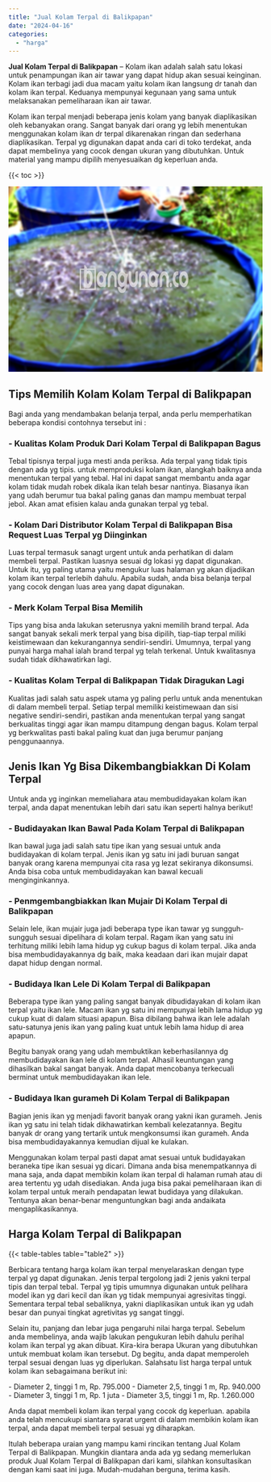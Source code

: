 ```yaml
---
title: "Jual Kolam Terpal di Balikpapan"
date: "2024-04-16"
categories: 
  - "harga"
---
```


**Jual Kolam Terpal di Balikpapan** – Kolam ikan adalah salah satu lokasi untuk penampungan ikan air tawar yang dapat hidup akan sesuai keinginan. Kolam ikan terbagi jadi dua macam yaitu kolam ikan langsung dr tanah dan kolam ikan terpal. Keduanya mempunyai kegunaan yang sama untuk melaksanakan pemeliharaan ikan air tawar.

Kolam ikan terpal menjadi beberapa jenis kolam yang banyak diaplikasikan oleh kebanyakan orang. Sangat banyak dari orang yg lebih menentukan menggunakan kolam ikan dr terpal dikarenakan ringan dan sederhana diaplikasikan. Terpal yg digunakan dapat anda cari di toko terdekat, anda dapat membelinya yang cocok dengan ukuran yang dibutuhkan. Untuk material yang mampu dipilih menyesuaikan dg keperluan anda.

{{< toc >}}

![Jual Kolam Terpal di Balikpapan](/images/jual-kolam-terpal-46.png)

## Tips Memilih Kolam Kolam Terpal di Balikpapan

Bagi anda yang mendambakan belanja terpal, anda perlu memperhatikan beberapa kondisi contohnya tersebut ini :

### \- Kualitas Kolam Produk Dari Kolam Terpal di Balikpapan Bagus

Tebal tipisnya terpal juga mesti anda periksa. Ada terpal yang tidak tipis dengan ada yg tipis. untuk memproduksi kolam ikan, alangkah baiknya anda menentukan terpal yang tebal. Hal ini dapat sangat membantu anda agar kolam tidak mudah robek dikala ikan telah besar nantinya. Biasanya ikan yang udah berumur tua bakal paling ganas dan mampu membuat terpal jebol. Akan amat efisien kalau anda gunakan terpal yg tebal.

### \- Kolam Dari Distributor Kolam Terpal di Balikpapan Bisa Request Luas Terpal yg Diinginkan

Luas terpal termasuk sanagt urgent untuk anda perhatikan di dalam membeli terpal. Pastikan luasnya sesuai dg lokasi yg dapat digunakan. Untuk itu, yg paling utama yaitu mengukur luas halaman yg akan dijadikan kolam ikan terpal terlebih dahulu. Apabila sudah, anda bisa belanja terpal yang cocok dengan luas area yang dapat digunakan.

### \- Merk Kolam Terpal Bisa Memilih

Tips yang bisa anda lakukan seterusnya yakni memilih brand terpal. Ada sangat banyak sekali merk terpal yang bisa dipilih, tiap-tiap terpal miliki keistimewaan dan kekurangannya sendiri-sendiri. Umumnya, terpal yang punyai harga mahal ialah brand terpal yg telah terkenal. Untuk kwalitasnya sudah tidak dikhawatirkan lagi.

### \- Kualitas Kolam Terpal di Balikpapan Tidak Diragukan Lagi

Kualitas jadi salah satu aspek utama yg paling perlu untuk anda menentukan di dalam membeli terpal. Setiap terpal memiliki keistimewaan dan sisi negative sendiri-sendiri, pastikan anda menentukan terpal yang sangat berkualitas tinggi agar ikan mampu ditampung dengan bagus. Kolam terpal yg berkwalitas pasti bakal paling kuat dan juga berumur panjang penggunaannya.

## Jenis Ikan Yg Bisa Dikembangbiakkan Di Kolam Terpal

Untuk anda yg inginkan memeliahara atau membudidayakan kolam ikan terpal, anda dapat menentukan lebih dari satu ikan seperti halnya berikut!

### \- Budidayakan Ikan Bawal Pada Kolam Terpal di Balikpapan

Ikan bawal juga jadi salah satu tipe ikan yang sesuai untuk anda budidayakan di kolam terpal. Jenis ikan yg satu ini jadi buruan sangat banyak orang karena mempunyai cita rasa yg lezat sekiranya dikonsumsi. Anda bisa coba untuk membudidayakan kan bawal kecuali menginginkannya.

### \- Penmgembangbiakkan Ikan Mujair Di Kolam Terpal di Balikpapan

Selain lele, ikan mujair juga jadi beberapa type ikan tawar yg sungguh-sungguh sesuai dipelihara di kolam terpal. Ragam ikan yang satu ini terhitung miliki lebih lama hidup yg cukup bagus di kolam terpal. Jika anda bisa membudidayakannya dg baik, maka keadaan dari ikan mujair dapat dapat hidup dengan normal.

### \- Budidaya Ikan Lele Di Kolam Terpal di Balikpapan

Beberapa type ikan yang paling sangat banyak dibudidayakan di kolam ikan terpal yaitu ikan lele. Macam ikan yg satu ini mempunyai lebih lama hidup yg cukup kuat di dalam situasi apapun. Bisa dibilang bahwa ikan lele adalah satu-satunya jenis ikan yang paling kuat untuk lebih lama hidup di area apapun.

Begitu banyak orang yang udah membuktikan keberhasilannya dg membudidayakan ikan lele di kolam terpal. Alhasil keuntungan yang dihasilkan bakal sangat banyak. Anda dapat mencobanya terkecuali berminat untuk membudidayakan ikan lele.

### \- Budidaya Ikan gurameh Di Kolam Terpal di Balikpapan

Bagian jenis ikan yg menjadi favorit banyak orang yakni ikan gurameh. Jenis ikan yg satu ini telah tidak dikhawatirkan kembali kelezatannya. Begitu banyak dr orang yang tertarik untuk mengkonsumsi ikan gurameh. Anda bisa membudidayakannya kemudian dijual ke kulakan.

Menggunakan kolam terpal pasti dapat amat sesuai untuk budidayakan beraneka tipe ikan sesuai yg dicari. Dimana anda bisa menempatkannya di mana saja, anda dapat membikin kolam ikan terpal di halaman rumah atau di area tertentu yg udah disediakan. Anda juga bisa pakai pemeliharaan ikan di kolam terpal untuk meraih pendapatan lewat budidaya yang dilakukan. Tentunya akan benar-benar menguntungkan bagi anda andaikata mengaplikasikannya.

## Harga Kolam Terpal di Balikpapan

{{< table-tables table="table2" >}}

Berbicara tentang harga kolam ikan terpal menyelaraskan dengan type terpal yg dapat digunakan. Jenis terpal tergolong jadi 2 jenis yakni terpal tipis dan terpal tebal. Terpal yg tipis umumnya digunakan untuk pelihara model ikan yg dari kecil dan ikan yg tidak mempunyai agresivitas tinggi. Sementara terpal tebal sebaliknya, yakni diaplikasikan untuk ikan yg udah besar dan punyai tingkat agretivitas yg sangat tinggi.

Selain itu, panjang dan lebar juga pengaruhi nilai harga terpal. Sebelum anda membelinya, anda wajib lakukan pengukuran lebih dahulu perihal kolam ikan terpal yg akan dibuat. Kira-kira berapa Ukuran yang dibutuhkan untuk membuat kolam ikan tersebut. Dg begitu, anda dapat memperoleh terpal sesuai dengan luas yg diperlukan. Salahsatu list harga terpal untuk kolam ikan sebagaimana berikut ini:

\- Diameter 2, tinggi 1 m, Rp. 795.000 - Diameter 2,5, tinggi 1 m, Rp. 940.000 - Diameter 3, tinggi 1 m, Rp. 1 juta - Diameter 3,5, tinggi 1 m, Rp. 1.260.000

Anda dapat membeli kolam ikan terpal yang cocok dg keperluan. apabila anda telah mencukupi siantara syarat urgent di dalam membikin kolam ikan terpal, anda dapat membeli terpal sesuai yg diharapkan.

Itulah beberapa uraian yang mampu kami rincikan tentang Jual Kolam Terpal di Balikpapan. Mungkin diantara anda ada yg sedang memerlukan produk Jual Kolam Terpal di Balikpapan dari kami, silahkan konsultasikan dengan kami saat ini juga. Mudah-mudahan berguna, terima kasih.
